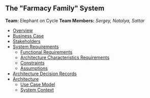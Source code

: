 ## The "Farmacy Family" System

**Team:** Elephant on Cycle
**Team Members:** *Sergey, Natalya, Sattar*

-   [Overview](https://github.com/sakosy/arch_katas_2021#overview)
-   [Business Case](https://github.com/sakosy/arch_katas_2021#business-case)
-   [Stakeholders](https://github.com/sakosy/arch_katas_2021#stakeholders)
-   [System Requirements](https://github.com/sakosy/arch_katas_2021#system-requirements)
    -   [Functional Requirements](https://github.com/sakosy/arch_katas_2021#functional-requirements)
    -   [Architecture Characteristics Requirements](https://github.com/sakosy/arch_katas_2021#architecture-characteristics-requirements)
    -   [Constraints](https://github.com/sakosy/arch_katas_2021#constraints)
    -   [Assumptions](https://github.com/sakosy/arch_katas_2021#assumptions)
   -  [Architecture Decision Records](https://github.com/sakosy/arch_katas_2021#architecture-decision-records)
   - [Architecture](https://github.com/sakosy/arch_katas_2021#architecture)
	   - [Use Case Model](https://github.com/sakosy/arch_katas_2021#usecase-model)
	   - [System Context](https://github.com/sakosy/arch_katas_2021#system-context)
